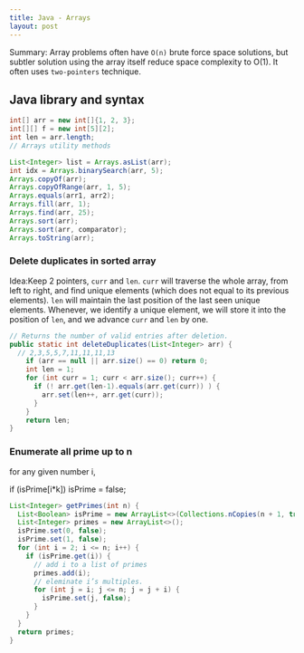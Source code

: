 ```yaml
---
title: Java - Arrays
layout: post
---
```


Summary: Array problems often have `O(n)` brute force space solutions, but subtler solution using the array itself reduce space complexity to O(1). It often uses `two-pointers` technique. 



## Java library and syntax 

```java
int[] arr = new int[]{1, 2, 3};
int[][] f = new int[5][2];
int len = arr.length; 
// Arrays utility methods

List<Integer> list = Arrays.asList(arr); 
int idx = Arrays.binarySearch(arr, 5);
Arrays.copyOf(arr); 
Arrays.copyOfRange(arr, 1, 5); 
Arrays.equals(arr1, arr2); 
Arrays.fill(arr, 1); 
Arrays.find(arr, 25); 
Arrays.sort(arr); 
Arrays.sort(arr, comparator); 
Arrays.toString(arr); 
```

### Delete duplicates in sorted array 

Idea:Keep 2 pointers, `curr` and `len`. `curr` will traverse the whole array, from left to right, and find unique elements (which does not equal to its previous elements). `len` will maintain the last position of the last seen unique elements. Whenever, we identify a unique element, we will store it into the position of `len`, and we advance `curr` and `len` by one. 

```java
// Returns the number of valid entries after deletion.
public static int deleteDuplicates(List<Integer> arr) {
  // 2,3,5,5,7,11,11,11,13
    if (arr == null || arr.size() == 0) return 0;
    int len = 1;
    for (int curr = 1; curr < arr.size(); curr++) {
      if (! arr.get(len-1).equals(arr.get(curr)) ) {
        arr.set(len++, arr.get(curr));
      }
    }
    return len;
}
```

### Enumerate all prime up to n 

for any given number i, 

if (isPrime[i*k]) isPrime = false; 

```java
List<Integer> getPrimes(int n) {
  List<Boolean> isPrime = new ArrayList<>(Collections.nCopies(n + 1, true));
  List<Integer> primes = new ArrayList<>(); 
  isPrime.set(0, false); 
  isPrime.set(1, false); 
  for (int i = 2; i <= n; i++) {
    if (isPrime.get(i)) {
      // add i to a list of primes
      primes.add(i); 
      // eleminate i’s multiples.
      for (int j = i; j <= n; j = j + i) {
        isPrime.set(j, false); 
      }
    }
  }
  return primes;
}
```





